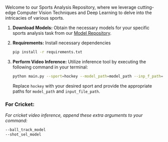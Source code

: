 Welcome to our Sports Analysis Repository, where we leverage cutting-edge Computer Vision Techniques and Deep Learning to delve into the intricacies of various sports.

1. **Download Models:** Obtain the necessary models for your specific sports analysis task from our [Model Repository](https://drive.google.com/drive/folders/1aL6ymtOGY3wFMvfnOFR2U5879onsMd1y?usp=sharing).

2. **Requirements:** Install necessary dependencies
    ```bash
    pip install -r requirements.txt
    ``` 

2. **Perform Video Inference:** Utilize inference tool by executing the following command in your terminal:

    ```bash
    python main.py --sport=hockey --model_path=model_path --inp_f_path=input_file_path
    ```

    Replace `hockey` with your desired sport and provide the appropriate paths for `model_path` and `input_file_path`.

### For Cricket:
*For cricket video inference, append these extra arguments to your command:*

```bash
--ball_track_model
--shot_sel_model
